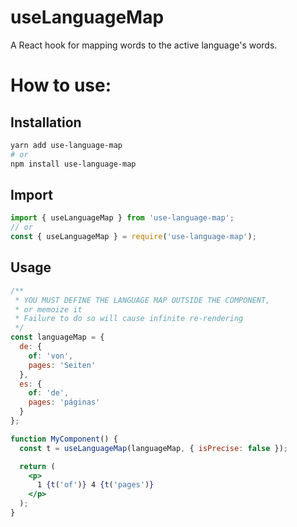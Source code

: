 # useLanguageMap

A React hook for mapping words to the active language's words.

# How to use:

## Installation

```bash
yarn add use-language-map
# or
npm install use-language-map
```

## Import

```js
import { useLanguageMap } from 'use-language-map';
// or
const { useLanguageMap } = require('use-language-map');
```

## Usage

```jsx
/**
 * YOU MUST DEFINE THE LANGUAGE MAP OUTSIDE THE COMPONENT,
 * or memoize it
 * Failure to do so will cause infinite re-rendering
 */
const languageMap = {
  de: {
    of: 'von',
    pages: 'Seiten'
  },
  es: {
    of: 'de',
    pages: 'páginas'
  }
};

function MyComponent() {
  const t = useLanguageMap(languageMap, { isPrecise: false });

  return (
    <p>
      1 {t('of')} 4 {t('pages')}
    </p>
  );
}
```
